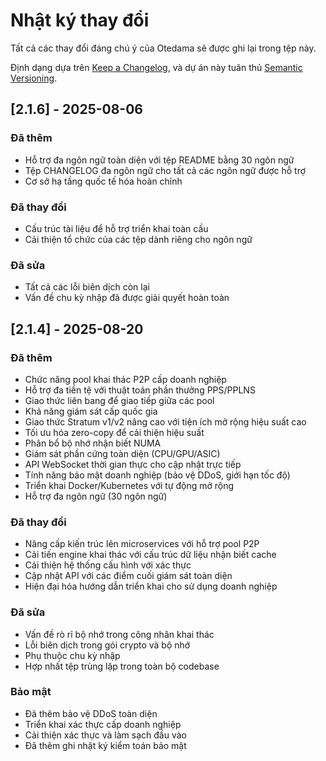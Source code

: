 # Nhật ký thay đổi

Tất cả các thay đổi đáng chú ý của Otedama sẽ được ghi lại trong tệp này.

Định dạng dựa trên [Keep a Changelog](https://keepachangelog.com/en/1.0.0/),
và dự án này tuân thủ [Semantic Versioning](https://semver.org/spec/v2.0.0.html).

## [2.1.6] - 2025-08-06

### Đã thêm
- Hỗ trợ đa ngôn ngữ toàn diện với tệp README bằng 30 ngôn ngữ
- Tệp CHANGELOG đa ngôn ngữ cho tất cả các ngôn ngữ được hỗ trợ
- Cơ sở hạ tầng quốc tế hóa hoàn chỉnh

### Đã thay đổi
- Cấu trúc tài liệu để hỗ trợ triển khai toàn cầu
- Cải thiện tổ chức của các tệp dành riêng cho ngôn ngữ

### Đã sửa
- Tất cả các lỗi biên dịch còn lại
- Vấn đề chu kỳ nhập đã được giải quyết hoàn toàn

## [2.1.4] - 2025-08-20

### Đã thêm
- Chức năng pool khai thác P2P cấp doanh nghiệp
- Hỗ trợ đa tiền tệ với thuật toán phần thưởng PPS/PPLNS
- Giao thức liên bang để giao tiếp giữa các pool
- Khả năng giám sát cấp quốc gia
- Giao thức Stratum v1/v2 nâng cao với tiện ích mở rộng hiệu suất cao
- Tối ưu hóa zero-copy để cải thiện hiệu suất
- Phân bổ bộ nhớ nhận biết NUMA
- Giám sát phần cứng toàn diện (CPU/GPU/ASIC)
- API WebSocket thời gian thực cho cập nhật trực tiếp
- Tính năng bảo mật doanh nghiệp (bảo vệ DDoS, giới hạn tốc độ)
- Triển khai Docker/Kubernetes với tự động mở rộng
- Hỗ trợ đa ngôn ngữ (30 ngôn ngữ)

### Đã thay đổi
- Nâng cấp kiến trúc lên microservices với hỗ trợ pool P2P
- Cải tiến engine khai thác với cấu trúc dữ liệu nhận biết cache
- Cải thiện hệ thống cấu hình với xác thực
- Cập nhật API với các điểm cuối giám sát toàn diện
- Hiện đại hóa hướng dẫn triển khai cho sử dụng doanh nghiệp

### Đã sửa
- Vấn đề rò rỉ bộ nhớ trong công nhân khai thác
- Lỗi biên dịch trong gói crypto và bộ nhớ
- Phụ thuộc chu kỳ nhập
- Hợp nhất tệp trùng lặp trong toàn bộ codebase

### Bảo mật
- Đã thêm bảo vệ DDoS toàn diện
- Triển khai xác thực cấp doanh nghiệp
- Cải thiện xác thực và làm sạch đầu vào
- Đã thêm ghi nhật ký kiểm toán bảo mật